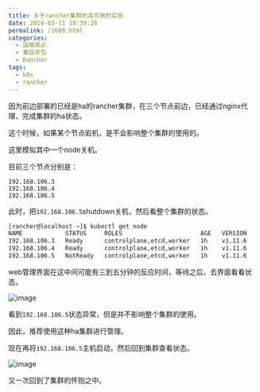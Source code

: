 ```yaml
---
title: 关于rancher集群的高可用的实验
date: 2019-03-11 18:39:28
permalink: /2680.html
categories:
  - 运维观止
  - 兼容并包
  - Rancher
tags:
  - k8s
  - rancher
---
```


因为前边部署的已经是ha的rancher集群，在三个节点前边，已经通过nginx代理，完成集群的ha状态。

这个时候，如果某个节点宕机，是不会影响整个集群的使用的。

这里模拟其中一个node关机。

目前三个节点分别是：

```
192.168.106.3
192.168.106.4
192.168.106.5
```

此时，把`192.168.106.5`shutdown关机，然后看整个集群的状态。

```sh
[rancher@localhost ~]$ kubectl get node
NAME            STATUS     ROLES                      AGE   VERSION
192.168.106.3   Ready      controlplane,etcd,worker   1h    v1.11.6
192.168.106.4   Ready      controlplane,etcd,worker   1h    v1.11.6
192.168.106.5   NotReady   controlplane,etcd,worker   1h    v1.11.6
```

web管理界面在这中间可能有三到五分钟的反应时间，等待之后，去界面看看状态。

![image](https://tvax1.sinaimg.cn/large/008k1Yt0ly1grx0u13214j31960h94an.jpg)

看到`192.168.106.5`状态异常，但是并不影响整个集群的使用。

因此，推荐使用这种ha集群进行管理。

现在再将`192.168.106.5`主机启动，然后回到集群查看状态。

![image](https://tvax4.sinaimg.cn/large/008k1Yt0ly1grx0u6vew4j319p0gpdrs.jpg)

又一次回到了集群的怀抱之中。

